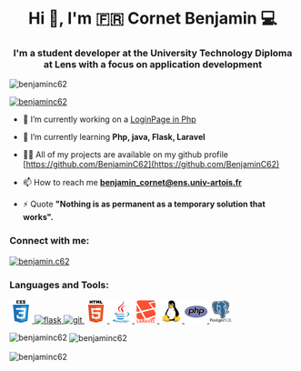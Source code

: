 <h1 align="center">Hi 👋, I'm 🇫🇷 Cornet Benjamin 💻</h1>
<h3 align="center">I'm a student developer at the University Technology Diploma at Lens with a focus on application development</h3>

<p align="left"> <img src="https://komarev.com/ghpvc/?username=benjaminc62&label=Profile%20views&color=0e75b6&style=flat" alt="benjaminc62" /> </p>

<p align="left"> <a href="https://github.com/ryo-ma/github-profile-trophy"><img src="https://github-profile-trophy.vercel.app/?username=benjaminc62" alt="benjaminc62" /></a> </p>

- 🔭 I’m currently working on a [LoginPage in Php](https://github.com/BenjaminC62/LoginPage.git)

- 🌱 I’m currently learning **Php, java, Flask, Laravel**

- 👨‍💻 All of my projects are available on my github profile [https://github.com/BenjaminC62](https://github.com/BenjaminC62)

- 📫 How to reach me **benjamin_cornet@ens.univ-artois.fr**

- ⚡ Quote **"Nothing is as permanent as a temporary solution that works".**

<h3 align="left">Connect with me:</h3>
<p align="left">
<a href="https://instagram.com/benjamin.c62" target="blank"><img align="center" src="https://raw.githubusercontent.com/rahuldkjain/github-profile-readme-generator/master/src/images/icons/Social/instagram.svg" alt="benjamin.c62" height="30" width="40" /></a>
</p>

<h3 align="left">Languages and Tools:</h3>
<p align="left"> <a href="https://www.w3schools.com/css/" target="_blank" rel="noreferrer"> <img src="https://raw.githubusercontent.com/devicons/devicon/master/icons/css3/css3-original-wordmark.svg" alt="css3" width="40" height="40"/> </a> <a href="https://flask.palletsprojects.com/" target="_blank" rel="noreferrer"> <img src="https://www.vectorlogo.zone/logos/pocoo_flask/pocoo_flask-icon.svg" alt="flask" width="40" height="40"/> </a> <a href="https://git-scm.com/" target="_blank" rel="noreferrer"> <img src="https://www.vectorlogo.zone/logos/git-scm/git-scm-icon.svg" alt="git" width="40" height="40"/> </a> <a href="https://www.w3.org/html/" target="_blank" rel="noreferrer"> <img src="https://raw.githubusercontent.com/devicons/devicon/master/icons/html5/html5-original-wordmark.svg" alt="html5" width="40" height="40"/> </a> <a href="https://www.java.com" target="_blank" rel="noreferrer"> <img src="https://raw.githubusercontent.com/devicons/devicon/master/icons/java/java-original.svg" alt="java" width="40" height="40"/> </a> <a href="https://laravel.com/" target="_blank" rel="noreferrer"> <img src="https://raw.githubusercontent.com/devicons/devicon/master/icons/laravel/laravel-plain-wordmark.svg" alt="laravel" width="40" height="40"/> </a> <a href="https://www.linux.org/" target="_blank" rel="noreferrer"> <img src="https://raw.githubusercontent.com/devicons/devicon/master/icons/linux/linux-original.svg" alt="linux" width="40" height="40"/> </a> <a href="https://www.php.net" target="_blank" rel="noreferrer"> <img src="https://raw.githubusercontent.com/devicons/devicon/master/icons/php/php-original.svg" alt="php" width="40" height="40"/> </a> <a href="https://www.postgresql.org" target="_blank" rel="noreferrer"> <img src="https://raw.githubusercontent.com/devicons/devicon/master/icons/postgresql/postgresql-original-wordmark.svg" alt="postgresql" width="40" height="40"/> </a> </p>

<p><img align="left" src="https://github-readme-stats.vercel.app/api/top-langs?username=benjaminc62&show_icons=true&locale=en&layout=compact" alt="benjaminc62" /></p>

<p>&nbsp;<img align="center" src="https://github-readme-stats.vercel.app/api?username=benjaminc62&show_icons=true&locale=en" alt="benjaminc62" /></p>

<p><img align="center" src="https://github-readme-streak-stats.herokuapp.com/?user=benjaminc62&" alt="benjaminc62" /></p>

